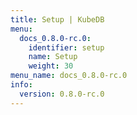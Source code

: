 ```yaml
---
title: Setup | KubeDB
menu:
  docs_0.8.0-rc.0:
    identifier: setup
    name: Setup
    weight: 30
menu_name: docs_0.8.0-rc.0
info:
  version: 0.8.0-rc.0
---
```


